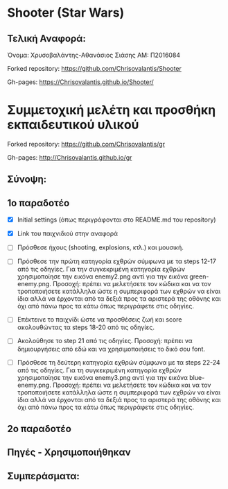 #  Shooter (Star Wars)

  ## Τελική Αναφορά:

Όνομα: Χρυσοβαλάντης-Αθανάσιος Σιάσης AM: Π2016084

Forked repository: https://github.com/Chrisovalantis/Shooter

Gh-pages: https://Chrisovalantis.github.io/Shooter/

  # Συμμετοχική μελέτη και προσθήκη εκπαιδευτικού υλικού

Forked repository: https://github.com/Chrisovalantis/gr

Gh-pages: http://Chrisovalantis.github.io/gr


  ## Σύνοψη:

## 1o παραδοτέο
 - [x] Initial settings (όπως περιγράφονται στο README.md του repository)
 
 - [x] Link του παιχνιδιού στην αναφορά
 
  - [ ] Πρόσθεσε ήχους (shooting, explosions, κτλ.) και μουσική.
  
  - [ ] Πρόσθεσε την πρώτη κατηγορία εχθρών σύμφωνα με τα steps 12-17 από τις οδηγίες. Για την συγκεκριμένη κατηγορία εχθρών χρησιμοποίησε την εικόνα enemy2.png αντί για την εικόνα green-enemy.png. Προσοχή: πρέπει να μελετήσετε τον κώδικα και να τον τροποποιήσετε κατάλληλα ώστε η συμπεριφορά των εχθρών να είναι ίδια αλλά να έρχονται από τα δεξιά προς τα αριστερά της οθόνης και όχι από πάνω προς τα κάτω όπως περιγράφετε στις οδηγίες.
  
 - [ ] Επέκτεινε το παιχνίδι ώστε να προσθέσεις ζωή και score ακολουθώντας τα steps 18-20 από τις οδηγίες.
 
 - [ ] Ακολούθησε το step 21 από τις οδηγίες. Προσοχή: πρέπει να δημιουργήσεις από εδώ και να χρησιμοποιήσεις το δικό σου font.
 
 - [ ] Πρόσθεσε τη δεύτερη κατηγορία εχθρών σύμφωνα με τα steps 22-24 από τις οδηγίες. Για τη συγκεκριμένη κατηγορία εχθρών χρησιμοποίησε την εικόνα enemy3.png αντί για την εικόνα blue-enemy.png. Προσοχή: πρέπει να μελετήσετε τον κώδικα και να τον τροποποιήσετε κατάλληλα ώστε η συμπεριφορά των εχθρών να είναι ίδια αλλά να έρχονται από τα δεξιά προς τα αριστερά της οθόνης και όχι από πάνω προς τα κάτω όπως περιγράφετε στις οδηγίες.

## 2o παραδοτέο

## Πηγές - Χρησιμοποιήθηκαν

## Συμπεράσματα:
